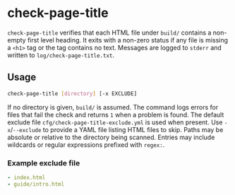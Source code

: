 # check-page-title

`check-page-title` verifies that each HTML file under `build/` contains a
non-empty first level heading. It exits with a non-zero status if any file
is missing a `<h1>` tag or the tag contains no text. Messages are logged
to `stderr` and written to `log/check-page-title.txt`.

## Usage

```bash
check-page-title [directory] [-x EXCLUDE]
```

If no directory is given, `build/` is assumed. The command logs errors for
files that fail the check and returns `1` when a problem is found. The
default exclude file `cfg/check-page-title-exclude.yml` is used when
present. Use `-x`/`--exclude` to provide a YAML file listing HTML files to
skip. Paths may be absolute or relative to the directory being scanned.
Entries may include wildcards or regular expressions prefixed with `regex:`.

### Example exclude file

```yaml
- index.html
- guide/intro.html
```

